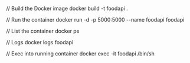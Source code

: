 // Build the Docker image
docker build -t foodapi .

// Run the container
docker run -d -p 5000:5000 --name foodapi foodapi

// List the container
docker ps

// Logs
docker logs foodapi

// Exec into running container
docker exec -it foodapi /bin/sh
